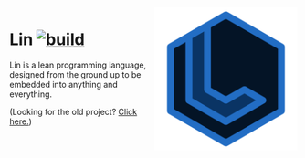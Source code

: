 <img align="right" src="https://github.com/notjustanna/Lin/raw/main/resources/logo.svg" height="250" width="250" alt="Lin Logo">

Lin [![build](https://github.com/notjustanna/Lin/actions/workflows/build.yml/badge.svg)](https://github.com/notjustanna/Lin/actions/workflows/build.yml)
=========

Lin is a lean programming language, designed from the ground up to be embedded into anything and everything.

(Looking for the old project? [Click here.](https://github.com/notjustanna/Lin/tree/archive/lin-old))
